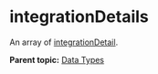 # integrationDetails

An array of [integrationDetail](r_datatype_integrationDetail.md#).

**Parent topic:** [Data Types](../data_types/c_genesis_api_datatypes.md)

